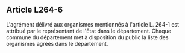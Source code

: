 ## Article L264-6

L'agrément délivré aux organismes mentionnés à l'article L. 264-1 est attribué par le représentant de l'Etat
dans le département. Chaque commune du département met à disposition du public la liste des organismes
agréés dans le département.

